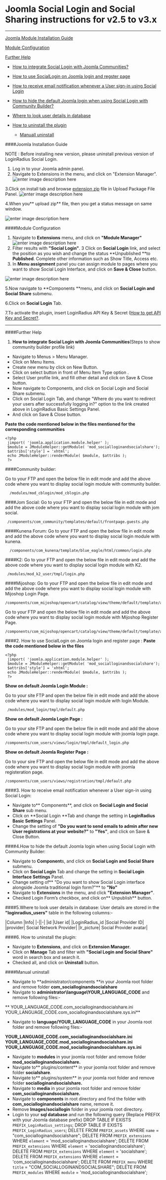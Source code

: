 Joomla Social Login and Social Sharing instructions for v2.5 to v3.x
===
----

[Joomla Module Installation Guide
](https://support.loginradius.com/hc/en-us/articles/201968987-Joomla-Social-Login-and-Social-Sharing-instructions-for-v2-5-to-v3-x-#Joomlaguide)
 
[Module Configuration](https://support.loginradius.com/hc/en-us/articles/201968987-Joomla-Social-Login-and-Social-Sharing-instructions-for-v2-5-to-v3-x-#configuration)

[ Further Help](https://support.loginradius.com/hc/en-us/articles/201968987-Joomla-Social-Login-and-Social-Sharing-instructions-for-v2-5-to-v3-x-#further_help)



- [How to integrate Social Login with Joomla Communities?](https://support.loginradius.com/hc/en-us/articles/201968987-Joomla-Social-Login-and-Social-Sharing-instructions-for-v2-5-to-v3-x-#socialloginwithcb)
- [How to use SocialLogin on Joomla login and regster page](https://support.loginradius.com/hc/en-us/articles/201968987-Joomla-Social-Login-and-Social-Sharing-instructions-for-v2-5-to-v3-x-#socialloginlogin)
- [How to receive email notification whenever a User sign-in using Social Login](https://support.loginradius.com/hc/en-us/articles/201968987-Joomla-Social-Login-and-Social-Sharing-instructions-for-v2-5-to-v3-x-#socialloginsignin)
- [How to hide the default Joomla login when using Social Login with Community Builder?](https://support.loginradius.com/hc/en-us/articles/201968987-Joomla-Social-Login-and-Social-Sharing-instructions-for-v2-5-to-v3-x-#socialloginhidecb)
- [Where to look user details in database](https://support.loginradius.com/hc/en-us/articles/201968987-Joomla-Social-Login-and-Social-Sharing-instructions-for-v2-5-to-v3-x-#socialloginuser)
- [How to uninstall the plugin](https://support.loginradius.com/hc/en-us/articles/201968987-Joomla-Social-Login-and-Social-Sharing-instructions-for-v2-5-to-v3-x-#socialloginuninstall)

    - [Manuall uninstall](https://support.loginradius.com/hc/en-us/articles/201968987-Joomla-Social-Login-and-Social-Sharing-instructions-for-v2-5-to-v3-x-#socialloginunmanualuninstall)

####Joomla Installation Guide

NOTE : Before installing new version, please uninstall previous version of LoginRadius Social Login.
1. Log in to your Joomla admin panel.
2. Navigate to Extensions in the menu, and click on "Extension Manager".
![enter image description here](https://apidocs.lrcontent.com/images/6-1_2739458d168ebcb9737.27676398.png "")

3.Click on install tab and browse [extension zip](https://github.com/LoginRadius/joomla-identity-extension/blob/api-v1/package/user_registration_and_management.zip) file in Upload Package File Panel.
![enter image description here](https://apidocs.lrcontent.com/images/7-1_2925958d168e13e6e67.90511888.png "")

4.When you** upload zip** file, then you get a status message on same window.


![enter image description here](https://apidocs.lrcontent.com/images/8-1_3229558d1692c8a5386.38071285.png "")

####Module Configuration

1. Navigate to **Extensions** menu, and click on **"Module Manager"**
![enter image description here](https://apidocs.lrcontent.com/images/9-1_2452858d1699f9d2a42.67003476.png "")
2. Filter results with **"Social Login"**.
3 Click on **Social Login** link, and select the position as you wish and change the status **Unpublished **to **Published**. Complete other information such as Show Title, Access etc.
4. In **Menu assignment** panel you can assign module to pages where you want to show Social Login Interface, and click on **Save & Close** button.

![enter image description here](https://apidocs.lrcontent.com/images/10-1_2886058d16a0ceb8957.89591110.png "")

5.Now navigate to **Components **menu, and click on **Social Login and Social Share** submenu.

6.Click on **Social Login** Tab.

7.To activate the plugin, insert LoginRadius API Key & Secret ([How to get API Key and Secret?](/account/get-api-key-and-secret).

------------



####Further Help
1. **How to integrate Social Login with Joomla Communities**(Steps to show community builder profile link)



- Navigate to Menus > Menu Manager.
- Click on Menu Items.
- Create new menu by click on New Button.
- Click on select button in front of Menu Item Type option .
- Select User profile link, and fill other detail and click on Save & Close button.
- Now navigate to Components, and click on Social Login and Social Share submenu.
- Click on Social Login Tab, and change "Where do you want to redirect your users after successfully logging in?" option to the link created above in LoginRadius Basic Settings Panel.
- And click on Save & Close button.

**Paste the code mentioned below in the files mentioned for the corresponding communities**

    <?php
     jimport( 'joomla.application.module.helper' );
     $module = JModuleHelper::getModule( 'mod_socialloginandsocialshare');
     $attribs['style'] = 'xhtml';
     echo JModuleHelper::renderModule( $module, $attribs );
     ?>

####Community builder:

Go to your FTP and open the below file in edit mode and add the above code where you want to display social login module with community builder.

      /modules/mod_cblogin/mod_cblogin.php

####Jom Social:
Go to your FTP and open the below file in edit mode and add the above code where you want to display social login module with jom social.

     /components/com_community/templates/default/frontpage.guests.php

####Kunena Forum:
Go to your FTP and open the below file in edit mode and add the above code where you want to display social login module with kunena.

      /components/com_kunena/template/blue_eagle/html/common/login.php

####K2:
 Go to your FTP and open the below file in edit mode and add the above code where you want to display social login module with K2.

     /modules/mod_k2_user/tmpl/login.php 

####Mijoshop:
Go to your FTP and open the below file in edit mode and add the above code where you want to display social login module with Mijoshop Login Page.

    /components/com_mijoshop/opencart/catalog/view/theme/default/template/account/login.tpl

Go to your FTP and open the below file in edit mode and add the above code where you want to display social login module with Mijoshop Register Page.

    /components/com_mijoshop/opencart/catalog/view/theme/default/template/account/register.tpl

####2. How to use SocialLogin on Joomla login and register page :
​
**Paste the code mentioned below in the files**

    <?php
     jimport( 'joomla.application.module.helper' );
     $module = JModuleHelper::getModule( 'mod_socialloginandsocialshare');
     $attribs['style'] = 'xhtml';
     echo JModuleHelper::renderModule( $module, $attribs );
     ?>
**Show on default Joomla Login Module :**

  Go to your site FTP and open the below file in edit mode and add the above code where you want to display social login module with login Module.

     /modules/mod_login/tmpl/default.php 
**Show on default Joomla Login Page :**
   
Go to your site FTP and open the below file in edit mode and add the above code where you want to display social login module with joomla login page.

    /components/com_users/views/login/tmpl/default_login.php 
**Show on default Joomla Register Page :**
    
Go to your sire FTP and open the below file in edit mode and add the above code where you want to display social login module with joomla registeration page.

    /components/com_users/views/registration/tmpl/default.php 
####3. How to receive email notification whenever a User sign-in using Social Login:



- Navigate to** Components**, and click on **Social Login and Social Share** sub menu.
- Click on **Social Login **Tab and change the setting in **LoginRadius Basic Settings** Panel.
- Change the setting of **"Do you want to send emails to admin after new User registrations at your website?"** to **"Yes"**, and click on Save & Close Button.


####4.How to hide the default Joomla login when using Social Login with Community Builder:



- Navigate to **Component**s, and click on **Social Login and Social Share** submenu.
- Click on **Social Login** Tab and change the setting in **Social Login Interface Settings** Panel.
- Change setting of** "Do you want to show Social Login interface alongside Joomla traditional login form?"** to **"No"**
- Navigate to **Extensions** in the menu, and click **"Extension Manager"**.
- Checked Login Form’s checkbox, and click on** Unpublish** button.


####5.Where to look user details in database:
  User details are stored in the **"loginradius_users"** table in the following columns:-

|Column	|Info|
|-||-|
|id	|User id|
|LoginRadius_id	|Social Provider ID|
|provider|	Social Network Provider|
|lr_picture|	Social Provider avatar|

####6. How to uninstall the plugin:


- Navigate to **Extensions**, and click on **Extension Manager**.
- Click on **Manage** Tab and filter with **"Social Login and Social Share"** word in search box and search it.
- Checked all, and click on **Uninstall** button.

####Manual uninstall



- Navigate to **administrator/components **in your Joomla root folder and remove folder **com_socialloginandsocialshare**
- Navigate to **administrator\language\YOUR_LANGUAGE_CODE** and remove following files:-
    
** YOUR_LANGUAGE_CODE.com_socialloginandsocialshare.ini                  YOUR_LANGUAGE_CODE.com_socialloginandsocialshare.sys.ini**

- Navigate to **language/YOUR_LANGUAGE_CODE** in your Joomla root folder and remove following files:-
    
**YOUR_LANGUAGE_CODE.com_socialloginandsocialshare.ini                YOUR_LANGUAGE_CODE.mod_socialloginandsocialshare.ini                YOUR_LANGUAGE_CODE.mod_socialloginandsocialshare.sys.ini**

- Navigate to **modules** in your joomla root folder and remove folder **mod_socialloginandsocialshare.**
- Navigate to** plugins/content** in your joomla root folder and remove folder **socialshare**.
- Navigate to** plugins/system** in your joomla root folder and remove folder **socialloginandsocialshare.**
- Navigate to **media** in your joomla root folder and remove folder **com_socialloginandsocialshare.**
- Navigate to **components** in root directory and find the folder with **com_socialloginandsocialshare** name, remove it.
- Remove **Images/sociallogin** folder in your joomla root directory.
- Login to your **sql database** and run the following query (Replace PREFIX with your Joomla database prefix)
             DROP TABLE IF EXISTS `PREFIX_LoginRadius_settings`;
             DROP TABLE IF EXISTS `PREFIX_LoginRadius_users`;
             DELETE FROM `PREFIX_assets` WHERE `name` = "com_socialloginandsocialshare";
             DELETE FROM `PREFIX_extensions` WHERE `element` = 'mod_socialloginandsocialshare';
             DELETE FROM `PREFIX_extensions` WHERE `element` = 'socialloginandsocialshare';
             DELETE FROM `PREFIX_extensions` WHERE `element` = 'socialshare';
             DELETE FROM `PREFIX_extensions` WHERE `element` = 'com_socialloginandsocialshare';
             DELETE FROM `PREFIX_menu` WHERE `title` = "COM_SOCIALLOGINANDSOCIALSHARE";
             DELETE FROM `PREFIX_modules` WHERE `module` = 'mod_socialloginandsocialshare';
 
